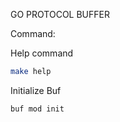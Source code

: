GO PROTOCOL BUFFER

Command:

Help command
```bash
make help
```

Initialize Buf
```bash
buf mod init
```
